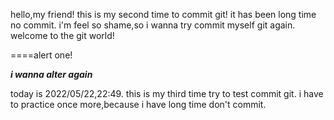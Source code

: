 hello,my friend!
this is my second time to commit git!
it has been long time no commit.
i'm feel so shame,so i wanna try commit myself git again.
welcome to the git world!


====alert one!

***i wanna alter again***

today is 2022/05/22,22:49.
this is my third time try to test commit git.
i have to practice once more,because i have long time don't commit.
